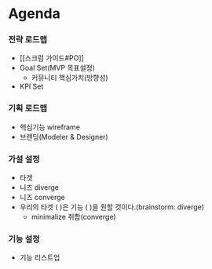 # Agenda
### 전략 로드맵
- [[스크럼 가이드#PO]]
- Goal Set(MVP 목표설정)
	- 커뮤니티 핵심가치(방향성)
- KPI Set

### 기획 로드맵
- 핵심기능 wireframe
- 브랜딩(Modeler & Designer)

### 가설 설정
- 타겟
- 니즈 diverge 
- 니즈 converge
- 우리의 타겟 (  )은 기능 (  )을 원할 것이다.(brainstorm: diverge)
	- minimalize 취합(converge)

### 기능 설정
- 기능 리스트업

### 